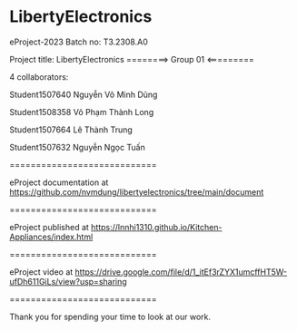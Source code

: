 LibertyElectronics
============================

eProject-2023 Batch no: T3.2308.A0

Project title: LibertyElectronics
========> Group 01 <=========

4 collaborators:

Student1507640	Nguyễn Võ Minh Dũng

Student1508358	Võ Phạm Thành Long

Student1507664	Lê Thành Trung	

Student1507632	Nguyễn Ngọc Tuấn

============================

eProject documentation at https://github.com/nvmdung/libertyelectronics/tree/main/document

============================

eProject published at https://lnnhi1310.github.io/Kitchen-Appliances/index.html

============================

eProject video at https://drive.google.com/file/d/1_itEf3rZYX1umcffHT5W-ufDh611GiLs/view?usp=sharing

============================


Thank you for spending your time to look at our work.